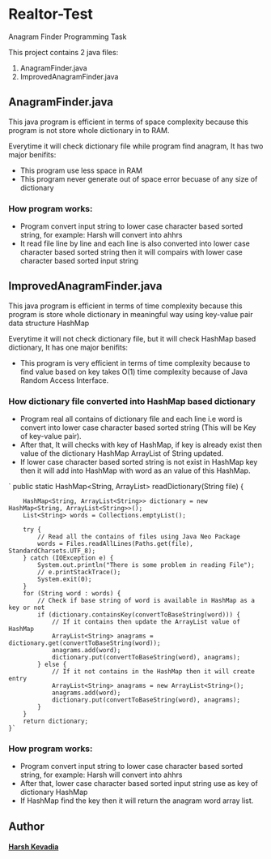 # Realtor-Test
Anagram Finder Programming Task

This project contains 2 java files:
1. AnagramFinder.java
2. ImprovedAnagramFinder.java

## AnagramFinder.java
This java program is efficient in terms of space complexity because this program is not store whole dictionary in to RAM.

Everytime it will check dictionary file while program find anagram, It has two major benifits:
- This program use less space in RAM
- This program never generate out of space error becuase of any size of dictionary

### How program works:
- Program convert input string to lower case character based sorted string, for example: Harsh will convert into ahhrs
- It read file line by line and each line is also converted into lower case character based sorted string then it will compairs with lower case character based sorted input string

## ImprovedAnagramFinder.java
This java program is efficient in terms of time complexity because this program is store whole dictionary in meaningful way using key-value pair data structure HashMap

Everytime it will not check dictionary file, but it will check HashMap based dictionary, It has one major benifits:
- This program is very efficient in terms of time complexity because to find value based on key takes O(1) time complexity because of Java Random Access Interface.

### How dictionary file converted into HashMap based dictionary
- Program real all contains of dictionary file and each line i.e word is convert into lower case character based sorted string (This will be Key of key-value pair).
- After that, It will checks with key of HashMap, if key is already exist then value of the dictionary HashMap ArrayList of String updated.
- If lower case character based sorted string is not exist in HashMap key then it will add into HashMap with word as an value of this HashMap.

`	public static HashMap<String, ArrayList<String>> readDictionary(String file) {

		HashMap<String, ArrayList<String>> dictionary = new HashMap<String, ArrayList<String>>();
		List<String> words = Collections.emptyList();

		try {
			// Read all the contains of files using Java Neo Package
			words = Files.readAllLines(Paths.get(file), StandardCharsets.UTF_8);
		} catch (IOException e) {
			System.out.println("There is some problem in reading File");
			// e.printStackTrace();
			System.exit(0);
		}
		for (String word : words) {
			// Check if base string of word is available in HashMap as a key or not
			if (dictionary.containsKey(convertToBaseString(word))) {
				// If it contains then update the ArrayList value of HashMap
				ArrayList<String> anagrams = dictionary.get(convertToBaseString(word));
				anagrams.add(word);
				dictionary.put(convertToBaseString(word), anagrams);
			} else {
				// If it not contains in the HashMap then it will create entry
				ArrayList<String> anagrams = new ArrayList<String>();
				anagrams.add(word);
				dictionary.put(convertToBaseString(word), anagrams);
			}
		}
		return dictionary;
	}`

### How program works:

- Program convert input string to lower case character based sorted string, for example: Harsh will convert into ahhrs
- After that, lower case character based sorted input string use as key of  dictionary HashMap
- If HashMap find the key then it will return the anagram word array list.

## Author

#### [Harsh Kevadia](https://www.linkedin.com/in/kevadiaharsh/)

